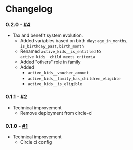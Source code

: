# Changelog



### 0.2.0 - [#4](https://github.com/openfisca/country-template/pull/4)

* Tax and benefit system evolution.
  - Added variables based on birth day: `age_in_months`, `is_birthday_past`, `birth_month`
  - Renamed `active_kids__is_entitled` to `active_kids__child_meets_criteria`
  - Added "others" role in family
  - Added 
    - `active_kids__voucher_amount`
    - `active_kids__family_has_children_eligible`
    - `active_kids__is_eligible`

### 0.1.1 - [#2](https://github.com/openfisca/country-template/pull/2)

* Technical improvement
  - Remove deployment from circle-ci

### 0.1.0 - [#1](https://github.com/openfisca/country-template/pull/1)

* Technical improvement
  - Circle ci config
